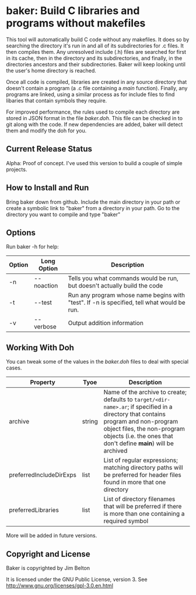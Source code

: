 # baker: Build C libraries and programs without makefiles

This tool will automatically build C code without any makefiles. It does so by searching the directory it's run in and all of its
subdirectories for .c files. It then compiles them. Any unresolved include (.h) files are searched for first in its cache, then in
the directory and its subdirectories, and finally, in the directories ancestors and their subdirectories. Baker will keep looking
until the user's home directory is reached.

Once all code is compiled, libraries are created in any source directory that doesn't contain a program (a .c file containing a
*main* function). Finally, any programs are linked, using a similar process as for include files to find libaries that contain
symbols they require.

For improved performance, the rules used to compile each directory are stored in JSON format in the file *baker.doh*. This file can
be checked in to git along with the code. If new dependencies are added, baker will detect them and modify the doh for you.

## Current Release Status

Alpha: Proof of concept. I've used this version to build a couple of simple projects.

## How to Install and Run

Bring baker down from github. Include the main directory in your path or create a symbolic link to "baker" from a directory in your
path. Go to the directory you want to compile and type "baker"

## Options

Run baker -h for help:

Option | Long Option | Description
------ | ----------- | -----------
    -n | --noaction  | Tells you what commands would be run, but doesn't actually build the code
    -t | --test      | Run any program whose name begins with "test". If -n is specified, tell what would be run. 
    -v | --verbose   | Output addition information

## Working With Doh

You can tweak some of the values in the *baker.doh* files to deal with special cases.

Property                | Tyoe   | Description
----------------------- | ------ | -----------
archive                 | string | Name of the archive to create; defaults to `target/<dir-name>.ar`; if specified in a directory that contains program and non-program object files, the non-program objects (i.e. the ones that don't define **main**) will be archived
preferredIncludeDirExps | list   | List of regular expressions; matching directory paths will be preferred for header files found in more that one directory
preferredLibraries      | list   | List of directory filenames that will be preferred if there is more than one containing a required symbol

More will be added in future versions.


## Copyright and License

Baker is copyrighted by Jim Belton

It is licensed under the GNU Public License, version 3. See http://www.gnu.org/licenses/gpl-3.0.en.html
